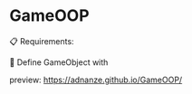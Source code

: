 # GameOOP

:clipboard: Requirements:

:pushpin: Define GameObject with

preview: https://adnanze.github.io/GameOOP/
